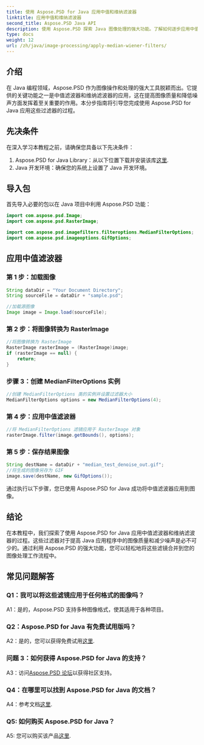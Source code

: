 ```yaml
---
title: 使用 Aspose.PSD for Java 应用中值和维纳滤波器
linktitle: 应用中值和维纳滤波器
second_title: Aspose.PSD Java API
description: 使用 Aspose.PSD 探索 Java 图像处理的强大功能。了解如何逐步应用中值滤波器和维纳滤波器。毫不费力地提高图像质量。
type: docs
weight: 12
url: /zh/java/image-processing/apply-median-wiener-filters/
---
```

## 介绍

在 Java 编程领域，Aspose.PSD 作为图像操作和处理的强大工具脱颖而出。它提供的关键功能之一是中值滤波器和维纳滤波器的应用，这在提高图像质量和降低噪声方面发挥着至关重要的作用。本分步指南将引导您完成使用 Aspose.PSD for Java 应用这些过滤器的过程。

## 先决条件

在深入学习本教程之前，请确保您具备以下先决条件：

1.  Aspose.PSD for Java Library：从以下位置下载并安装该库[这里](https://releases.aspose.com/psd/java/).
2. Java 开发环境：确保您的系统上设置了 Java 开发环境。

## 导入包

首先导入必要的包以在 Java 项目中利用 Aspose.PSD 功能：

```java
import com.aspose.psd.Image;
import com.aspose.psd.RasterImage;

import com.aspose.psd.imagefilters.filteroptions.MedianFilterOptions;
import com.aspose.psd.imageoptions.GifOptions;
```

## 应用中值滤波器

### 第 1 步：加载图像

```java
String dataDir = "Your Document Directory";
String sourceFile = dataDir + "sample.psd";

//加载源图像
Image image = Image.load(sourceFile);
```

### 第 2 步：将图像转换为 RasterImage

```java
//将图像转换为 RasterImage
RasterImage rasterImage = (RasterImage)image;
if (rasterImage == null) {
    return;
}
```

### 步骤 3：创建 MedianFilterOptions 实例

```java
//创建 MedianFilterOptions 类的实例并设置过滤器大小
MedianFilterOptions options = new MedianFilterOptions(4);
```

### 第 4 步：应用中值滤波器

```java
//将 MedianFilterOptions 滤镜应用于 RasterImage 对象
rasterImage.filter(image.getBounds(), options);
```

### 第 5 步：保存结果图像

```java
String destName = dataDir + "median_test_denoise_out.gif";
//将生成的图像另存为 GIF
image.save(destName, new GifOptions());
```

通过执行以下步骤，您已使用 Aspose.PSD for Java 成功将中值滤波器应用到图像。

## 结论

在本教程中，我们探索了使用 Aspose.PSD for Java 应用中值滤波器和维纳滤波器的过程。这些过滤器对于提高 Java 应用程序中的图像质量和减少噪声是必不可少的。通过利用 Aspose.PSD 的强大功能，您可以轻松地将这些滤镜合并到您的图像处理工作流程中。

## 常见问题解答

### Q1：我可以将这些滤镜应用于任何格式的图像吗？

A1：是的，Aspose.PSD 支持多种图像格式，使其适用于各种项目。

### Q2：Aspose.PSD for Java 有免费试用版吗？

 A2：是的，您可以获得免费试用[这里](https://releases.aspose.com/).

### 问题 3：如何获得 Aspose.PSD for Java 的支持？

 A3：访问[Aspose.PSD 论坛](https://forum.aspose.com/c/psd/34)以获得社区支持。

### Q4：在哪里可以找到 Aspose.PSD for Java 的文档？

 A4：参考文档[这里](https://reference.aspose.com/psd/java/).

### Q5: 如何购买 Aspose.PSD for Java？

A5: 您可以购买该产品[这里](https://purchase.aspose.com/buy).